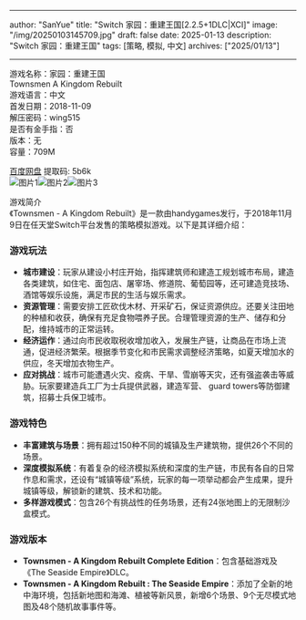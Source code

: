 
---
author: "SanYue"
title: "Switch 家园：重建王国[2.2.5+1DLC|XCI]"
image: "/img/20250103145709.jpg"
draft: false
date: 2025-01-13
description: "Switch 家园：重建王国"
tags: [策略, 模拟, 中文]
archives: ["2025/01/13"]

---

游戏名称：家园：重建王国   
Townsmen  A Kingdom Rebuilt    
游戏语言：中文  
首发日期：2018-11-09  
解压密码：wing515  
是否有金手指：否  
版本：无   
容量：709M

[百度网盘](https://pan.baidu.com/s/1M6dVIlfGjVg8DtsY6aE-ow) 提取码: 5b6k  
![图片1](/img/826a45.jpg)![图片2](/img/79ae6b.jpg)![图片3](/img/972767.jpg)  

游戏简介  
《Townsmen - A Kingdom Rebuilt》是一款由handygames发行，于2018年11月9日在任天堂Switch平台发售的策略模拟游戏。以下是其详细介绍：

### 游戏玩法
- **城市建设**：玩家从建设小村庄开始，指挥建筑师和建造工规划城市布局，建造各类建筑，如住宅、面包店、屠宰场、修道院、葡萄园等，还可建造竞技场、酒馆等娱乐设施，满足市民的生活与娱乐需求。
- **资源管理**：需要安排工匠砍伐木材、开采矿石，保证资源供应。还要关注田地的种植和收获，确保有充足食物喂养子民。合理管理资源的生产、储存和分配，维持城市的正常运转。
- **经济运作**：通过向市民收取税收增加收入，发展生产链，让商品在市场上流通，促进经济繁荣。根据季节变化和市民需求调整经济策略，如夏天增加水的供应，冬天增加衣物生产。
- **应对挑战**：城市可能遭遇火灾、疫病、干旱、雪崩等天灾，还有强盗袭击等威胁。玩家要建造兵工厂为士兵提供武器，建造军营、 guard towers等防御建筑，招募士兵保卫城市。

### 游戏特色
- **丰富建筑与场景**：拥有超过150种不同的城镇及生产建筑物，提供26个不同的场景。
- **深度模拟系统**：有着复杂的经济模拟系统和深度的生产链，市民有各自的日常作息和需求，还设有“城镇等级”系统，玩家的每一项举动都会产生成果，提升城镇等级，解锁新的建筑、技术和功能。
- **多样游戏模式**：包含26个有挑战性的任务场景，还有24张地图上的无限制沙盒模式。

### 游戏版本
- **Townsmen - A Kingdom Rebuilt Complete Edition**：包含基础游戏及《The Seaside Empire》DLC。
- **Townsmen - A Kingdom Rebuilt : The Seaside Empire**：添加了全新的地中海环境，包括新地图和海滩、植被等新风景，新增6个场景、9个无尽模式地图及48个随机故事事件等。
